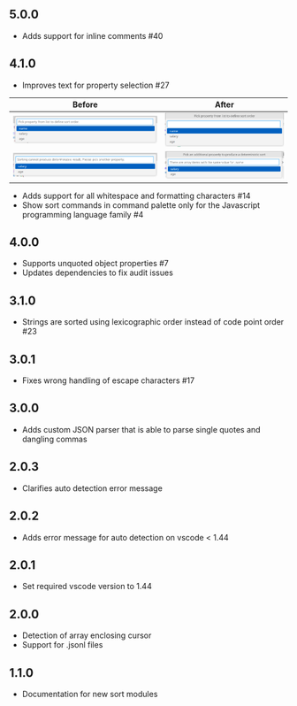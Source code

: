 <a name="5.0.0"></a>
## 5.0.0
* Adds support for inline comments #40

<a name="4.1.0"></a>
## 4.1.0
* Improves text for property selection #27

| Before | After |
| --- | --- | 
| ![quickpick first selection before](doc/sort_quickpick01_4.0.0.png)| ![quickpick first selection after](doc/sort_quickpick01_4.1.0.png) |
| ![quickpick second selection before](doc/sort_quickpick02_4.0.0.png)| ![quickpick second selection after](doc/sort_quickpick02_4.1.0.png) |

* Adds support for all whitespace and formatting characters #14
* Show sort commands in command palette only for the Javascript programming language family #4


<a name="4.0.0"></a>
## 4.0.0
* Supports unquoted object properties #7
* Updates dependencies to fix audit issues

<a name="3.1.0"></a>
## 3.1.0
* Strings are sorted using lexicographic order instead of code point order #23

<a name="3.0.1"></a>
## 3.0.1
* Fixes wrong handling of escape characters #17

<a name="3.0.0"></a>
## 3.0.0
* Adds custom JSON parser that is able to parse single quotes and dangling commas

<a name="2.0.3"></a>
## 2.0.3
* Clarifies auto detection error message

<a name="2.0.2"></a>
## 2.0.2
* Adds error message for auto detection on vscode < 1.44

<a name="2.0.1"></a>
## 2.0.1
* Set required vscode version to 1.44

<a name="2.0.0"></a>
## 2.0.0
* Detection of array enclosing cursor
* Support for .jsonl files

<a name="1.1.0"></a>
## 1.1.0
* Documentation for new sort modules
